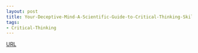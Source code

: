 ```yaml
---
layout: post
title: Your-Deceptive-Mind-A-Scientific-Guide-to-Critical-Thinking-Skills
tags:
- Critical-Thinking 
---
```



[URL](https://www.audible.com/pd/Your-Deceptive-Mind-A-Scientific-Guide-to-Critical-Thinking-Skills-Part-1-Audiobook/B00D9473WC)

